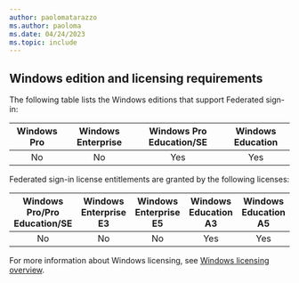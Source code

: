 ```yaml
---
author: paolomatarazzo
ms.author: paoloma
ms.date: 04/24/2023
ms.topic: include
---
```


## Windows edition and licensing requirements

The following table lists the Windows editions that support Federated sign-in:

|Windows Pro|Windows Enterprise|Windows Pro Education/SE|Windows Education|
|:---:|:---:|:---:|:---:|
|No|No|Yes|Yes|

Federated sign-in license entitlements are granted by the following licenses:

|Windows Pro/Pro Education/SE|Windows Enterprise E3|Windows Enterprise E5|Windows Education A3|Windows Education A5|
|:---:|:---:|:---:|:---:|:---:|
|No|No|No|Yes|Yes|

For more information about Windows licensing, see [Windows licensing overview](/windows/whats-new/windows-licensing).
